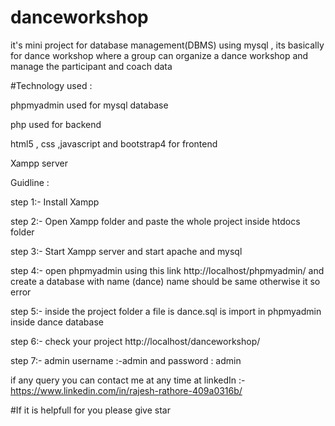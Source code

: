 
# danceworkshop

it's mini project for database management(DBMS) using mysql , its basically for dance workshop where a group can organize a dance workshop  and manage the participant and coach  data 

#Technology used :
         
phpmyadmin used for mysql database

php used for backend

html5 , css ,javascript and bootstrap4 for frontend
          
Xampp server

Guidline :

step 1:- Install Xampp 

step 2:- Open Xampp folder and  paste the whole project inside htdocs folder

step 3:- Start Xampp server and start apache and mysql

step 4:- open phpmyadmin using this link http://localhost/phpmyadmin/ and create a database with name (dance) name should be same otherwise it so error

step 5:- inside the project folder a file is dance.sql is import in phpmyadmin inside dance database

step 6:- check your project http://localhost/danceworkshop/

step 7:- admin username :-admin and password : admin

if any query you can contact me at any time 
at linkedIn :-https://www.linkedin.com/in/rajesh-rathore-409a0316b/

#If it is helpfull for you please give star
